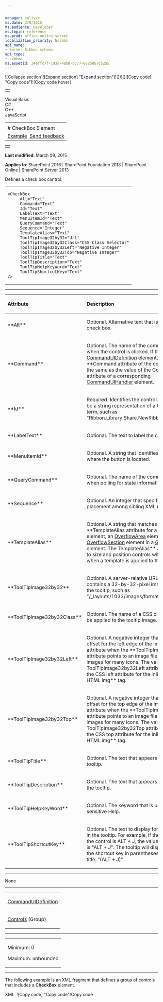 ```yaml
---


manager: soliver
ms.date: 3/9/2015
ms.audience: Developer
ms.topic: reference
ms.prod: office-online-server
localization_priority: Normal
api_name:
- Server Ribbon schema
api_type:
- schema
ms.assetid: 34effc7f-c03d-48b0-bc77-6685087cb2a5
---
```


![Collapse
section]![Expand
section] "Expand section")![]()![])![]![]()![Copy
code] "Copy code")![Copy code
hover]
<table>
<tbody>
<tr class="odd">
<td align="left"></td>
</tr>
</tbody>
</table>

Visual Basic  
C\#  
C++  
JavaScript  

<table>
<tbody>
<tr class="odd">
<td align="left"><span id="runningHeaderText"></span></td>
</tr>
<tr class="even">
<td align="left"># CheckBox Element</td>
</tr>
<tr class="odd">
<td align="left"><a href="#exampleToggle">Example</a>  <span id="headfeedbackarea" class="feedbackhead"><a href="javascript:SubmitFeedback(&#39;docthis@Microsoft.com&#39;,&#39;&#39;,&#39;&#39;,&#39;&#39;,&#39;1.0.18082.1225&#39;,&#39;%0\dThank%20you%20for%20your%20feedback.%20The%20developer%20writing%20teams%20use%20your%20feedback%20to%20improve%20documentation.%20While%20we%20are%20reviewing%20your%20feedback,%20we%20may%20send%20you%20e-mail%20to%20ask%20for%20clarification%20or%20feedback%20on%20a%20solution.%20We%20do%20not%20use%20your%20e-mail%20address%20for%20any%20other%20purpose%20and%20we%20delete%20it%20after%20we%20finish%20our%20review.%0\AFor%20further%20information%20about%20the%20privacy%20policies%20of%20Microsoft,%20please%20see%20http://privacy.microsoft.com/en-us/default.aspx.%0\A%0\d&#39;,&#39;Customer%20feedback&#39;);">Send feedback</a></span></td>
</tr>
</tbody>
</table>

<table>
<colgroup>
<col width="100%" />
</colgroup>
<tbody>
<tr class="odd">
<td align="left"></td>
</tr>
</tbody>
</table>

**Last modified:** March 09, 2015

**Applies to**: SharePoint 2016 | SharePoint Foundation 2013 |
SharePoint Online | SharePoint Server 2013

Defines a check box control.

<span codelanguage="other"></span>
<table>
<colgroup>
<col width="100%" />
</colgroup>
<tbody>
<tr class="odd">
<td align="left"><pre><code>&lt;CheckBox
     Alt=&quot;Text&quot;
     Command=&quot;Text&quot;
     Id=&quot;Text&quot;
     LabelText=&quot;Text&quot;
     MenuItemId=&quot;Text&quot;
     QueryCommand=&quot;Text&quot;
     Sequence=&quot;Integer&quot;
     TemplateAlias=&quot;Text&quot;
     ToolTipImage32by32=&quot;Url&quot;
     ToolTipImage32by32Class=&quot;CSS Class Selector&quot;
     ToolTipImage32by32Left=&quot;Negative Integer&quot;
     ToolTipImage32by32Top=&quot;Negative Integer&quot;
     ToolTipTitle=&quot;Text&quot;
     ToolTipDescription=&quot;Text&quot;
     ToolTipHelpKeyWord=&quot;Text&quot;
     ToolTipShortcutKey=&quot;Text&quot;
/&gt;</code></pre></td>
</tr>
</tbody>
</table>


-----------------------------------------------------------------------------------------------------------------------------------------------------------------------------------------------

<table>
<colgroup>
<col width="50%" />
<col width="50%" />
</colgroup>
<thead>
<tr class="header">
<th align="left"><p>Attribute</p></th>
<th align="left"><p>Description</p></th>
</tr>
</thead>
<tbody>
<tr class="odd">
<td align="left"><p>**Alt**</p></td>
<td align="left"><p>Optional. Alternative text that is used for the check box.</p></td>
</tr>
<tr class="even">
<td align="left"><p>**Command**</p></td>
<td align="left"><p>Optional. The name of the command to execute when the control is clicked. If the control is in a <a href="commanduidefinition-element.md">CommandUIDefinition</a> element, the value of the **Command</span> attribute of the control should be the same as the value of the <span class="keyword">Command** attribute of a corresponding <a href="commanduihandler-element.md">CommandUIHandler</a> element.</p></td>
</tr>
<tr class="odd">
<td align="left"><p>**Id**</p></td>
<td align="left"><p>Required. Identifies the control. The value can be a string representation of a GUID or a unique term, such as &quot;Ribbon.Library.Share.NewRibbonCheckBox&quot;.</p></td>
</tr>
<tr class="even">
<td align="left"><p>**LabelText**</p></td>
<td align="left"><p>Optional. The text to label the control.</p></td>
</tr>
<tr class="odd">
<td align="left"><p>**MenuItemId**</p></td>
<td align="left"><p>Optional. A string that identifies the menu item where the button is located.</p></td>
</tr>
<tr class="even">
<td align="left"><p>**QueryCommand**</p></td>
<td align="left"><p>Optional. The name of the command to execute when polling for state information.</p></td>
</tr>
<tr class="odd">
<td align="left"><p>**Sequence**</p></td>
<td align="left"><p>Optional. An integer that specifies the order of placement among sibling XML nodes.</p></td>
</tr>
<tr class="even">
<td align="left"><p>**TemplateAlias**</p></td>
<td align="left"><p>Optional. A string that matches the value of the **TemplateAlias</span> attribute for a <a href="controlref-element.md">ControlRef</a> element, an <a href="overflowarea-element.md">OverflowArea</a> element, or an <a href="overflowsection-element.md">OverflowSection</a> element in a <a href="grouptemplate-element.md">GroupTemplate</a> element. The <span class="keyword">TemplateAlias** attribute is used to size and position controls within a group when a template is applied to the group.</p></td>
</tr>
<tr class="odd">
<td align="left"><p>**ToolTipImage32by32**</p></td>
<td align="left"><p>Optional. A server-relative URL to a file that contains a 32-by-32-pixel image to be used in the tooltip, such as &quot;/_layouts/1033/images/formatmap32x32.png&quot;.</p></td>
</tr>
<tr class="even">
<td align="left"><p>**ToolTipImage32by32Class**</p></td>
<td align="left"><p>Optional. The name of a CSS class selector to be applied to the tooltip image.</p></td>
</tr>
<tr class="odd">
<td align="left"><p>**ToolTipImage32by32Left**</p></td>
<td align="left"><p>Optional. A negative integer that represents an offset for the left edge of the image. Use this attribute when the **ToolTipImage32by32</span> attribute points to an image file that contains images for many icons. The value of the <span class="keyword">ToolTipImage32by32Left</span> attribute is used to set the CSS <span class="keyword">left</span> attribute for the inline style of an HTML <span class="keyword">img** tag.</p></td>
</tr>
<tr class="even">
<td align="left"><p>**ToolTipImage32by32Top**</p></td>
<td align="left"><p>Optional. A negative integer that represents an offset for the top edge of the image. Use this attribute when the **ToolTipImage32by32</span> attribute points to an image file that contains the images for many icons. The value of the <span class="keyword">ToolTipImage32by32Top</span> attribute is used to set the CSS <span class="keyword">top</span> attribute for the inline style of an HTML <span class="keyword">img** tag.</p></td>
</tr>
<tr class="odd">
<td align="left"><p>**ToolTipTitle**</p></td>
<td align="left"><p>Optional. The text that appears as the title of the tooltip.</p></td>
</tr>
<tr class="even">
<td align="left"><p>**ToolTipDescription**</p></td>
<td align="left"><p>Optional. The text that appears in the body of the tooltip.</p></td>
</tr>
<tr class="odd">
<td align="left"><p>**ToolTipHelpKeyWord**</p></td>
<td align="left"><p>Optional. The keyword that is used by context-sensitive Help.</p></td>
</tr>
<tr class="even">
<td align="left"><p>**ToolTipShortcutKey**</p></td>
<td align="left"><p>Optional. The text to display for the shortcut key in the tooltip. For example, if the shortcut key for the control is ALT + J, the value for this attribute is &quot;ALT + J&quot;. The tooltip will display the text for the shortcut key in parentheses after the tooltip title: &quot;(ALT + J)&quot;.</p></td>
</tr>
</tbody>
</table>


---------------------------------------------------------------------------------------------------------------------------------------------------------------------------------------------------

None


----------------------------------------------------------------------------------------------------------------------------------------------------------------------------------------------------

<table>
<colgroup>
<col width="100%" />
</colgroup>
<tbody>
<tr class="odd">
<td align="left"><p><a href="commanduidefinition-element.md">CommandUIDefinition</a></p></td>
</tr>
<tr class="even">
<td align="left"><p><a href="controls-element-group.md">Controls</a> (Group)</p></td>
</tr>
</tbody>
</table>


------------------------------------------------------------------------------------------------------------------------------------------------------------------------------------------------

<table>
<colgroup>
<col width="100%" />
</colgroup>
<tbody>
<tr class="odd">
<td align="left"><p>Minimum: 0</p>
<p>Maximum: unbounded</p></td>
</tr>
</tbody>
</table>


------------------------------------------------------------------------------------------------------------------------------------------------------------------------------------------

The following example is an XML fragment that defines a group of
controls that includes a **CheckBox** element.

<span codelanguage="xmlLang"></span>
XML 
<span class="copyCode" onclick="CopyCode(this)"
onkeypress="CopyCode_CheckKey(this, event)"
onmouseover="ChangeCopyCodeIcon(this)"
onmouseout="ChangeCopyCodeIcon(this)" tabindex="0">![Copy
code] "Copy code")Copy code</span>
    <Group 
      Id="Ribbon.Image.Image.Size"
      Sequence="50"
      Command="ImageSizeGroup"
      Description=""
      Title="$Resources:core,GrpSize;"
      Image32by32Popup="/_layouts/$Resources:core,Language;/images/formatmap32x32.png" Image32by32PopupTop="-128" Image32by32PopupLeft="0"
      Template="Ribbon.Templates.Flexible2"
    >
      <Controls Id="Ribbon.Image.Image.Size.Controls">
        <Label
          Id="Ribbon.Image.Image.Size.HorizontalSizeLabel"
          LabelText="$Resources:core,LabelHorizSize;"
          Command="ImageHorizontalLabel"
          ForId="Ribbon.Image.Image.Size.HorizontalSize"
          Image16by16="/_layouts/$Resources:core,Language;/images/formatmap16x16.png" Image16by16Top="-80" Image16by16Left="-16"
          TemplateAlias="o1"
          Sequence="10" 
        />
        <Spinner
           Id="Ribbon.Image.Image.Size.HorizontalSize"
           DefaultUnit="pixel"
           DefaultValue="10"
           AltUpArrow="$Resources:core,cui_spnUpAlt;"
           AltDownArrow="$Resources:core,cui_spnDownAlt;"
           AccelerationInterval="125"
           MultiplierInterval="2000"
           ImeEnabled="false"
           Command="ImageWidth"
           QueryCommand="QueryImageWidth"
           ToolTipTitle="$Resources:core,LabelHorizSize;"
           ToolTipDescription="$Resources:core,cui_stt_ButSizeMenuHorizontalSizeTooltip;"
           TemplateAlias="o2"
          Sequence="20" 
        >
          <Unit
              Name="pixel"
              MinimumValue="1"
              MaximumValue="2000"
              DecimalDigits="0"
              Interval="5"
            >
            <UnitAbbreviation Value="px" />
          </Unit>
          <Unit
              Name="percent"
              MinimumValue="1"
              MaximumValue="100"
              DecimalDigits="0"
              Interval="1"
            >
            <UnitAbbreviation Value="%" />
          </Unit>
        </Spinner>
        <Label
          Id="Ribbon.Image.Image.Size.VertSizeLabel"
          LabelText="$Resources:core,LabelVertSize;"
          Command="ImageVerticalLabel"
          ForId="Ribbon.Image.Image.Size.VerticalSize" 
          Image16by16="/_layouts/$Resources:core,Language;/images/formatmap16x16.png" Image16by16Top="-208" Image16by16Left="-224"
          TemplateAlias="o1"
          Sequence="30" 
        />
        <Spinner
          Id="Ribbon.Image.Image.Size.VerticalSize"
          DefaultUnit="pixel"
          DefaultValue="10"
          AltUpArrow="$Resources:core,cui_spnUpAlt;"
          AltDownArrow="$Resources:core,cui_spnDownAlt;"
          AccelerationInterval="125"
          MultiplierInterval="2000"
          Command="ImageHeight"
          ImeEnabled="false"
          QueryCommand="QueryImageHeight"
          ToolTipTitle="$Resources:core,LabelVertSize;"
          ToolTipDescription="$Resources:core,cui_stt_ButSizeMenuVerticalSizeTooltip;"
          TemplateAlias="o2"
          Sequence="40" 
        >
          <Unit
              Name="pixel"
              MinimumValue="1"
              MaximumValue="2000"
              DecimalDigits="0"
              Interval="5"
            >
            <UnitAbbreviation Value="px" />
          </Unit>
          <Unit
              Name="percent"
              MinimumValue="1"
              MaximumValue="100"
              DecimalDigits="0"
              Interval="1"
            >
            <UnitAbbreviation Value="%" />
          </Unit>
        </Spinner>
        <CheckBox
          Id="Ribbon.Image.Image.Size.LockAspect"
          Command="ImageLockRatio"
          QueryCommand="QueryImageLockRatio"
          LabelText="$Resources:core,LabelLockAspect;"
          Alt="$Resources:core,ButLockAspectAlt;"
          TemplateAlias="o2"
          Sequence="50" 
        />
      </Controls>
    </Group>








